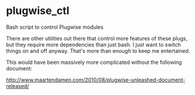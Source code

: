 # plugwise_ctl
Bash script to control Plugwise modules

There are other utilities out there that control more features of these plugs,
but they require more dependencies than just bash. I just want to switch things
on and off anyway. That's more than enough to keep me entertained.

This would have been massively more complicated without the following document:

http://www.maartendamen.com/2010/08/plugwise-unleashed-document-released/
